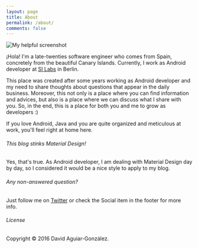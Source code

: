 ```yaml
---
layout: page
title: About
permalink: /about/
comments: false
---
```

![My helpful screenshot](https://avatars3.githubusercontent.com/u/5559829?v=3&s=400)

¡Hola! I'm a late-twenties software engineer who comes from Spain, concretely from the beautiful Canary Islands. Currently, I work as Android developer at [SI Labs](http://www.si-labs.com) in Berlin.

This place was created after some years working as Android developer and my need to share thoughts about questions that appear in the daily business. Moreover, this not only is a place where you can find information and advices, but also is a place where we can discuss what I share with you. So, in the end, this is a place for both you and me to grow as developers :)

If you love Android, Java and you are quite organized and meticulous at work, you'll feel right at home here.

###### This blog stinks Material Design!

Yes, that's true. As Android developer, I am dealing with Material Design day by day, so I considered it would be a nice style to apply to my blog.

###### Any non-answered question?

Just follow me on [Twitter](https://twitter.com/PowerAndBrake) or check the Social item in the footer for more info.

###### License

Copyright © 2016 David Aguiar-González.

